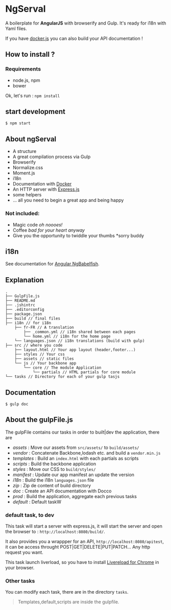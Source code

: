 # NgServal

A boilerplate for **AngularJS** with browserify and Gulp. It's ready for i18n with Yaml files.

If you have [docker.js](http://jbt.github.io/docker/src/docker.js.html) you can also build your API documentation !

## How to install ?

### Requirements

- node.js, npm
- bower

Ok, let's run : `npm install`

## start development

```
$ npm start
```

## About ngServal

- A structure
- A great compilation process via Gulp
- Browserify
- Normalize.css
- Moment.js
- i18n
- Documentation with [Docker](https://github.com/jbt/docker)
- An HTTP server with [Express.js](http://expressjs.com/)
- some helpers
- ... all you need to begin a great app and being happy

### Not included:

- Magic code *oh noooes!*
- Coffee *bad for your heart anyway*
- Give you the opportunity to twiddle your thumbs *sorry buddy


## i18n

See documentation for [Angular NgBabelfish](https://github.com/dhoko/angular-ngBabelfish).

## Explanation

```shell
.
├── GulpFile.js
├── README.md
├── .jshintrc
├── .editorconfig
├── package.json
├── build // final files
├── i18n // for i18n
    ├── fr-FR // A translation
        ├── _common.yml // i18n shared between each pages
        └── home.yml // i18n for the home page
    └── languages.json // i18n translations (build with gulp)
├── src // where you code
    ├── layout.html // Your app layout (header,footer...)
    ├── styles // Your css
    ├── assets // static files
    └── js // Your backbone app
        └── core // The module Application
            └── partials // HTML partials for core module
└── tasks // Directory for each of your gulp tasjs
```

## Documentation

```
$ gulp doc
```

## About the gulpFile.js

The gulpFile contains our tasks in order to built|dev the application, there are

- *assets* : Move our assets from `src/assets/` to `build/assets/`
- *vendor* : Concatenate Backbone,lodash etc. and build a `vendor.min.js`
- *templates* : Build an `index.html` with each partials as scripts
- *scripts* : Build the backbone application
- *styles* : Move our CSS to `build/styles/`
- *manifest* : Update our app manifest an update the version
- *i18n* : Build the i18n `languages.json` file
- *zip* : Zip de content of build directory
- *doc* : Create an API documentation with Docco
- *prod* : Build the application, aggregate each previous tasks
- *default* : Default taskW

### default task, to dev

This task will start a server with express.js, it will start the server and open the browser to : `http://localhost:8080/build/`.

It also provides you a wrappper for an API, `http://localhost:8080/apitest`, it can be access throught POST|GET|DELETE|PUT|PATCH... Any http request you want.

This task launch liverload, so you have to install [Livereload for Chrome](https://chrome.google.com/webstore/detail/livereload/jnihajbhpnppcggbcgedagnkighmdlei) in your browser.


### Other tasks

You can modify each task, there are in the directory `tasks`.

> Templates,default,scripts are inside the gulpfile.
